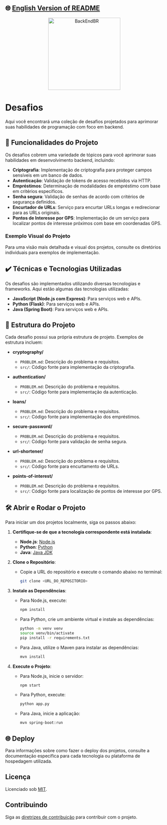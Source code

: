 ## 🌐 [English Version of README](README_EN.md)

<p align="center">
  <img src="https://avatars3.githubusercontent.com/u/30732658?v=4&s=200.jpg" alt="BackEndBR" width="230" />
</p>

# Desafios

Aqui você encontrará uma coleção de desafios projetados para aprimorar suas habilidades de programação com foco em backend.

## 🔨 Funcionalidades do Projeto

Os desafios cobrem uma variedade de tópicos para você aprimorar suas habilidades em desenvolvimento backend, incluindo:

- **Criptografia**: Implementação de criptografia para proteger campos sensíveis em um banco de dados.
- **Autenticação**: Validação de tokens de acesso recebidos via HTTP.
- **Empréstimos**: Determinação de modalidades de empréstimo com base em critérios específicos.
- **Senha segura**: Validação de senhas de acordo com critérios de segurança definidos.
- **Encurtador de URLs**: Serviço para encurtar URLs longas e redirecionar para as URLs originais.
- **Pontos de Interesse por GPS**: Implementação de um serviço para localizar pontos de interesse próximos com base em coordenadas GPS.

### Exemplo Visual do Projeto

Para uma visão mais detalhada e visual dos projetos, consulte os diretórios individuais para exemplos de implementação.

## ✔️ Técnicas e Tecnologias Utilizadas

Os desafios são implementados utilizando diversas tecnologias e frameworks. Aqui estão algumas das tecnologias utilizadas:

- **JavaScript (Node.js com Express)**: Para serviços web e APIs.
- **Python (Flask)**: Para serviços web e APIs.
- **Java (Spring Boot)**: Para serviços web e APIs.

## 📁 Estrutura do Projeto

Cada desafio possui sua própria estrutura de projeto. Exemplos de estrutura incluem:

- **cryptography/**
    - `PROBLEM.md`: Descrição do problema e requisitos.
    - `src/`: Código fonte para implementação da criptografia.

- **authentication/**
    - `PROBLEM.md`: Descrição do problema e requisitos.
    - `src/`: Código fonte para implementação da autenticação.

- **loans/**
    - `PROBLEM.md`: Descrição do problema e requisitos.
    - `src/`: Código fonte para implementação dos empréstimos.

- **secure-password/**
    - `PROBLEM.md`: Descrição do problema e requisitos.
    - `src/`: Código fonte para validação de senha segura.

- **url-shortener/**
    - `PROBLEM.md`: Descrição do problema e requisitos.
    - `src/`: Código fonte para encurtamento de URLs.

- **points-of-interest/**
    - `PROBLEM.md`: Descrição do problema e requisitos.
    - `src/`: Código fonte para localização de pontos de interesse por GPS.

## 🛠️ Abrir e Rodar o Projeto

Para iniciar um dos projetos localmente, siga os passos abaixo:

1. **Certifique-se de que a tecnologia correspondente está instalada**:
    - **Node.js**: [Node.js](https://nodejs.org/)
    - **Python**: [Python](https://www.python.org/)
    - **Java**: [Java JDK](https://www.oracle.com/java/technologies/javase-jdk11-downloads.html)

2. **Clone o Repositório**:
    - Copie a URL do repositório e execute o comando abaixo no terminal:

      ```bash
      git clone <URL_DO_REPOSITORIO>
      ```

3. **Instale as Dependências**:
    - Para Node.js, execute:

      ```bash
      npm install
      ```

    - Para Python, crie um ambiente virtual e instale as dependências:

      ```bash
      python -m venv venv
      source venv/bin/activate
      pip install -r requirements.txt
      ```

    - Para Java, utilize o Maven para instalar as dependências:

      ```bash
      mvn install
      ```

4. **Execute o Projeto**:
    - Para Node.js, inicie o servidor:

      ```bash
      npm start
      ```

    - Para Python, execute:

      ```bash
      python app.py
      ```

    - Para Java, inicie a aplicação:

      ```bash
      mvn spring-boot:run
      ```

## 🌐 Deploy

Para informações sobre como fazer o deploy dos projetos, consulte a documentação específica para cada tecnologia ou plataforma de hospedagem utilizada.

## Licença

Licenciado sob [MIT](LICENSE).

## Contribuindo

Siga as [diretrizes de contribuição](CONTRIBUTING.md) para contribuir com o projeto.
